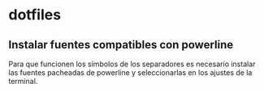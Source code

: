 # dotfiles
## Instalar fuentes compatibles con powerline
Para que funcionen los símbolos de los separadores es necesario instalar
las fuentes pacheadas de powerline y seleccionarlas en los ajustes de la terminal.
